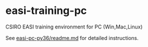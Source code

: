 # easi-training-pc
CSIRO EASI training environment for PC (Win,Mac,Linux) 

See [easi-pc-py36/readme.md](easi-pc-py36/readme.md) for detailed instructions.
